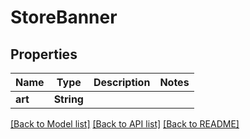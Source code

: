 # StoreBanner

## Properties

Name | Type | Description | Notes
------------ | ------------- | ------------- | -------------
**art** | **String** |  | 

[[Back to Model list]](../README.md#documentation-for-models) [[Back to API list]](../README.md#documentation-for-api-endpoints) [[Back to README]](../README.md)


